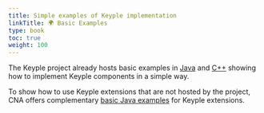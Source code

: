 ```yaml
---
title: Simple examples of Keyple implementation
linkTitle: 🌍 Basic Examples
type: book
toc: true
weight: 100
---
```


The Keyple project already hosts basic examples in [Java](https://github.com/eclipse-keyple/keyple-java-example) and [C++](https://github.com/eclipse-keyple/keyple-cpp-example) showing how to implement Keyple components in a simple way.

To show how to use Keyple extensions that are not hosted by the project, CNA offers complementary [basic Java examples](https://github.com/calypsonet/keyple-cna-java-example) for Keyple extensions.